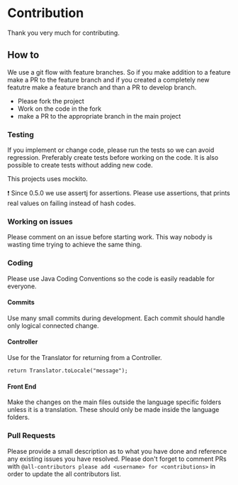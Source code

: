 # Contribution

Thank you very much for contributing.

## How to

We use a git flow with feature branches. So if you make addition to a feature make a PR to the feature branch and if you created a completely new featutre make a feature branch and than a PR to develop branch.

-   Please fork the project
-   Work on the code in the fork
-   make a PR to the appropriate branch in the main project

### Testing

If you implement or change code, please run the tests so we can avoid regression. Preferably create tests before working on the code. It is also possible to create tests without adding new code.

This projects uses mockito.

:exclamation: Since 0.5.0 we use assertj for assertions. Please use assertions, that prints real values on failing instead of hash codes.

### Working on issues

Please comment on an issue before starting work. This way nobody is wasting time trying to achieve the same thing.

### Coding

Please use Java Coding Conventions so the code is easily readable for everyone.

#### Commits

Use many small commits during development. Each commit should handle only logical connected change.

#### Controller

Use for the Translator for returning from a Controller.

    return Translator.toLocale("message");

#### Front End

Make the changes on the main files outside the language specific folders unless it is a translation. These should only be made inside the language folders.

### Pull Requests

Please provide a small description as to what you have done and reference any  existing issues you have resolved.
Please don't forget to comment PRs with `@all-contributors please add <username> for <contributions>` in order to update the all contributors list.
